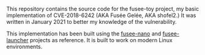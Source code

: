 This repository contains the source code for the fusee-toy project, 
my basic implementation of CVE-2018-6242 (AKA Fusée Gelée, AKA shofel2.) It was written in January 2021 to better my knowledge of the vulnerability.

This implementation has been built using the [fusee-nano](https://github.com/DavidBuchanan314/fusee-nano) and
[fusee-launcher](https://github.com/Qyriad/fusee-launcher) projects as reference. 
It is built to work on modern Linux environments.